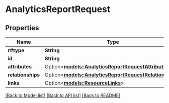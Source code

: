 # AnalyticsReportRequest

## Properties

Name | Type | Description | Notes
------------ | ------------- | ------------- | -------------
**r#type** | **String** |  | 
**id** | **String** |  | 
**attributes** | Option<[**models::AnalyticsReportRequestAttributes**](AnalyticsReportRequest_attributes.md)> |  | [optional]
**relationships** | Option<[**models::AnalyticsReportRequestRelationships**](AnalyticsReportRequest_relationships.md)> |  | [optional]
**links** | Option<[**models::ResourceLinks**](ResourceLinks.md)> |  | [optional]

[[Back to Model list]](../README.md#documentation-for-models) [[Back to API list]](../README.md#documentation-for-api-endpoints) [[Back to README]](../README.md)


